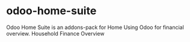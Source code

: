 odoo-home-suite
===============

Odoo Home Suite is an addons-pack for Home Using Odoo for financial overview. Household Finance Overview
